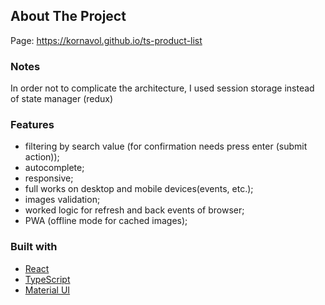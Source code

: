 <!-- ABOUT THE PROJECT -->

## About The Project

Page: <https://kornavol.github.io/ts-product-list>

### Notes
In order not to complicate the architecture, I used session storage instead of state manager (redux)

### Features

- filtering by search value (for confirmation needs press enter (submit action));
- autocomplete;
- responsive;
- full works on desktop and mobile devices(events, etc.);
- images validation;
- worked logic for refresh and back events of browser;
- PWA (offline mode for cached images);

### Built with

- [React](https://reactjs.org)
- [TypeScript](https://www.typescriptlang.org)
- [Material UI](https://material-ui.com)
